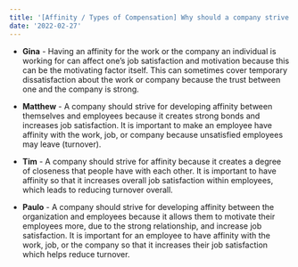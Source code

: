 ```yaml
---
title: '[Affinity / Types of Compensation] Why should a company strive for developing affinity between them and employees? Why is it important to make an employee have affinity with the work, job, or the company?'
date: '2022-02-27'
---
```


- **Gina** - Having an affinity for the work or the company an individual is working for can affect one’s job satisfaction and motivation because this can be the motivating factor itself. This can sometimes cover temporary dissatisfaction about the work or company because the trust between one and the company is strong. 

- **Matthew** - A company should strive for developing affinity between themselves and employees because it creates strong bonds and increases job satisfaction. It is important to make an employee have affinity with the work, job, or company because unsatisfied employees may leave (turnover). 

- **Tim** - A company should strive for affinity because it creates a degree of closeness that people have with each other. It is important to have affinity so that it increases overall job satisfaction within employees, which leads to reducing turnover overall.

- **Paulo** - A company should strive for developing affinity between the organization and employees because it allows them to motivate their employees more, due to the strong relationship, and increase job satisfaction. It is important for an employee to have affinity with the work, job, or the company so that it increases their job satisfaction which helps reduce turnover.